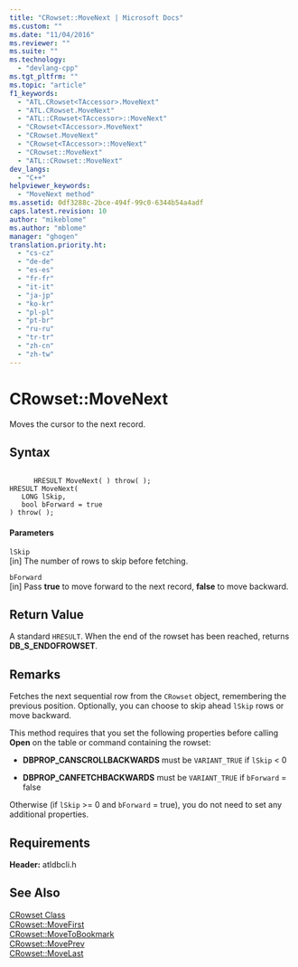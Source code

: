 ```yaml
---
title: "CRowset::MoveNext | Microsoft Docs"
ms.custom: ""
ms.date: "11/04/2016"
ms.reviewer: ""
ms.suite: ""
ms.technology: 
  - "devlang-cpp"
ms.tgt_pltfrm: ""
ms.topic: "article"
f1_keywords: 
  - "ATL.CRowset<TAccessor>.MoveNext"
  - "ATL.CRowset.MoveNext"
  - "ATL::CRowset<TAccessor>::MoveNext"
  - "CRowset<TAccessor>.MoveNext"
  - "CRowset.MoveNext"
  - "CRowset<TAccessor>::MoveNext"
  - "CRowset::MoveNext"
  - "ATL::CRowset::MoveNext"
dev_langs: 
  - "C++"
helpviewer_keywords: 
  - "MoveNext method"
ms.assetid: 0df3288c-2bce-494f-99c0-6344b54a4adf
caps.latest.revision: 10
author: "mikeblome"
ms.author: "mblome"
manager: "ghogen"
translation.priority.ht: 
  - "cs-cz"
  - "de-de"
  - "es-es"
  - "fr-fr"
  - "it-it"
  - "ja-jp"
  - "ko-kr"
  - "pl-pl"
  - "pt-br"
  - "ru-ru"
  - "tr-tr"
  - "zh-cn"
  - "zh-tw"
---
```

# CRowset::MoveNext
Moves the cursor to the next record.  
  
## Syntax  
  
```  
  
      HRESULT MoveNext( ) throw( );   
HRESULT MoveNext(   
   LONG lSkip,   
   bool bForward = true    
) throw( );  
```  
  
#### Parameters  
 `lSkip`  
 [in] The number of rows to skip before fetching.  
  
 `bForward`  
 [in] Pass **true** to move forward to the next record, **false** to move backward.  
  
## Return Value  
 A standard `HRESULT`. When the end of the rowset has been reached, returns **DB_S_ENDOFROWSET**.  
  
## Remarks  
 Fetches the next sequential row from the `CRowset` object, remembering the previous position. Optionally, you can choose to skip ahead `lSkip` rows or move backward.  
  
 This method requires that you set the following properties before calling **Open** on the table or command containing the rowset:  
  
-   **DBPROP_CANSCROLLBACKWARDS** must be `VARIANT_TRUE` if `lSkip` < 0  
  
-   **DBPROP_CANFETCHBACKWARDS** must be `VARIANT_TRUE` if `bForward` = false  
  
 Otherwise (if `lSkip` >= 0 and `bForward` = true), you do not need to set any additional properties.  
  
## Requirements  
 **Header:** atldbcli.h  
  
## See Also  
 [CRowset Class](../../data/oledb/crowset-class.md)   
 [CRowset::MoveFirst](../../data/oledb/crowset-movefirst.md)   
 [CRowset::MoveToBookmark](../../data/oledb/crowset-movetobookmark.md)   
 [CRowset::MovePrev](../../data/oledb/crowset-moveprev.md)   
 [CRowset::MoveLast](../../data/oledb/crowset-movelast.md)
